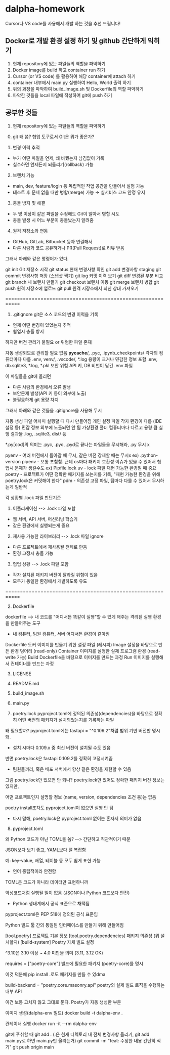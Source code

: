 # dalpha-homework

Cursor나 VS code를 사용해서 개발 하는 것을 추천 드립니다!

## Docker로 개발 환경 설정 하기 및 github 간단하게 익히기

1. 현재 repository에 있는 파일들의 역할을 파악하기
2. Docker image를 build 하고 container run 하기
3. Cursor (or VS code) 를 활용하여 해당 container에 attach 하기
4. container 내부에서 main.py 실행하여 Hello, World 출력 하기
5. 위의 과정을 파악하여 build_image.sh 및 Dockerfile의 역할 파악하기
6. 파악한 것들을 local 파일에 작성하여 git에 push 하기

## 공부한 것들
1) 현재 repository에 있는 파일들의 역할을 파악하기

0. git 왜 씀?
협업 도구로서 Git은 뭐가 좋은가?
1) 변경 이력 추적
- 누가 어떤 파일을 언제, 왜 바꿨는지 남김없이 기록
- 실수하면 언제든지 되돌리기(rollback) 가능

2) 브랜치 기능
- main, dev, feature/login 등 독립적인 작업 공간을 만들어서 실험 가능
- 테스트 후 문제 없을 때만 병합(merge) 가능
→ 실서비스 코드 안정 유지

3) 충돌 방지 및 해결
- 두 명 이상이 같은 파일을 수정해도 Git이 알아서 병합 시도
- 충돌 발생 시 어느 부분이 충돌났는지 알려줌

4) 원격 저장소와 연동
- GitHub, GitLab, Bitbucket 등과 연결해서
- 다른 사람과 코드 공유하거나 PR(Pull Request)로 리뷰 받음

그래서 아래와 같은 명령어가 있다.

git init	Git 저장소 시작
git status	현재 변경사항 확인
git add	변경사항 staging
git commit	변경사항 저장 (스냅샷 찍기)
git log	커밋 이력 보기
git diff	변경된 부분 비교
git branch	새 브랜치 만들기
git checkout	브랜치 이동
git merge	브랜치 병합
git push	원격 저장소에 업로드
git pull	원격 저장소에서 최신 상태 가져오기

===========================================================

1. .gitignore
git은 소스 코드의 변경 이력을 기록
- 언제 어떤 변경이 있었는지 추적
- 협업시 충돌 방지

하지만 버전 관리가 불필요 or 위험한 파일 존재

자동 생성되므로 관리할 필요 없음	__pycache__/, .pyc, .ipynb_checkpoints/
각자의 컴퓨터마다 다름	                .env, venv/, .vscode/, *.log
용량이 크거나 민감한 정보 포함	.env, db.sqlite3, *.log, *.pkl
보안 위험	API 키, DB 비번이 담긴  .env 파일

이 파일들을 git에 올리면 
- 다른 사람의 환경에서 오류 발생
- 보안문제 발생(API 키 등이 외부에 노출)
- 불필요하게 git 용량 차지

그래서 아래와 같은 것들을 .gitignore을 사용해 무시

자동 생성 파일	어차피 실행할 때 다시 만들어짐
개인 설정 파일	각자 환경이 다름 (IDE 설정 등)
민감 정보	        외부에 노출되면 안 됨
가상환경 폴더	컴퓨터마다 다르고 용량 큼
실행 결과물	        .log, .sqlite3, dist/ 등

*.py[cod]의 의미는
.pyc, .pyo, .pyd로 끝나는 파일들을 무시해라, .py 무시 x

pyenv - 여러 버전에서 돌아갈 때 무시, 같은 버전 강제할 때는 무시x ex) .python-version
pipenv - 보통 포함함. 근데 os마다 패키지 호환성 이슈가 있을 수 있어서 협업시 문제가 생길수도 ex) Pipfile.lock
uv - lock 파일 재현 가능한 환경일 때 중요
poetry - 프로젝트가 어떤 정확한 패키지를 쓰는지를 기록, "재현 가능한 환경을 위해 poetry.lock은 커밋해야 한다"
pdm - 의존성 고정 파일, 팀마다 다를 수 있어서 무시하는게 일반적

각 상황별 .lock 파일 판단기준
1) 어플리케이션 --> .lock 파일 포함
- 웹 서버, API 서버, 머신러닝 학습기
- 같은 환경에서 실행되는게 중요 

2) 재사용 가능한 라이브러리 --> .lock 파일 ignore
- 다른 프로젝트에서 재사용될 전제로 만듬
- 환경 고정시 충돌 가능

3) 협업 상황 --> .lock 파일 포함
- 각자 설치된 패키지 버전이 달라질 위험이 있음
- 모두가 동일한 환경에서 개발하도록 유도

===========================================================

2. Dockerfile

dockerfile --> 내 코드를 "어디서든 똑같이 실행"할 수 있게 해주는 격리된 실행 환경을 만들어주는 도구
- 내 컴퓨터, 팀원 컴퓨터, 서버 어디서든 환경이 같아짐

Dockerfile	도커 이미지를 만들기 위한 설정 파일 (레시피)
Image	설정을 바탕으로 만든 환경 덩어리 (read-only)
Container	이미지를 실행한 실제 프로그램 환경 (read-write 가능)
Build	        Dockerfile을 바탕으로 이미지를 만드는 과정
Run	        이미지를 실행해서 컨테이너를 만드는 과정

3. LICENSE

4. README.md

5. build_image.sh

6. main.py

7. poetry.lock
pyproject.toml에 정의된 의존성(dependencies)을 바탕으로 정확히 어떤 버전의 패키지가 설치되었는지를 기록하는 파일

왜 필요할까?
pyproject.toml에는 fastapi = "^0.109.2"처럼 범위 기반 버전만 명시돼.
- 설치 시마다 0.109.x 중 최신 버전이 설치될 수도 있음

반면 poetry.lock은 fastapi 0.109.2를 정확히 고정시켜줌
- 팀원들끼리, 혹은 배포 서버에서 항상 같은 환경을 재현할 수 있음

 그럼 poetry.lock만 있으면 안 되나?
poetry.lock만 있어도 정확한 패키지 버전 정보는 있지만,

어떤 프로젝트인지 설명할 정보 (name, version, dependencies 조건 등)는 없음

poetry install조차도 pyproject.toml이 없으면 실행 안 됨

- 다시 말해, poetry.lock은 pyproject.toml 없이는 혼자서 의미가 없음

8. pyproject.toml

왜 Python 코드가 아닌 TOML을 씀?
--> 간단하고 직관적이기 때문

JSON보다 보기 좋고, YAML보다 덜 복잡함

예: key-value, 배열, 테이블 등 모두 쉽게 표현 가능

- 언어 중립적이라 안전함

TOML은 코드가 아니라 데이터만 표현하니까

악성코드처럼 실행될 일이 없음 (JSON이나 Python 코드보다 안전)

- Python 생태계에서 공식 표준으로 채택됨

pyproject.toml은 PEP 518에 정의된 공식 표준임

Python 빌드 툴 간의 통일된 인터페이스를 만들기 위해 만들어짐

[tool.poetry]                     프로젝트 기본 정보
[tool.poetry.dependencies]  패키지 의존성 (뭐 설치할지)
[build-system]                  Poetry 자체 빌드 설정

^3.10은 3.10 이상 ~ 4.0 미만을 의미 (3.11, 3.12 OK)

requires = ["poetry-core"]
빌드에 필요한 패키지 (poetry-core)를 명시

이것 덕분에 pip install .로도 패키지를 만들 수 있dma

build-backend = "poetry.core.masonry.api"
poetry의 실제 빌드 로직을 수행하는 내부 API

이건 보통 고치지 않고 그대로 둔다. Poetry가 자동 생성한 부분


이미지 생성(dalpha-env 빌드)
docker build -t dalpha-env .

컨테이너 실행
docker run -it --rm dalpha-env

git에 푸쉬할 때
git add .  (.은 현재 디렉토리 내 전체 변경사항 올리기, git add main.py로 하면 main.py만 올리는거)
git commit -m "feat: 수정한 내용 간단히 적기"
git push origin main
